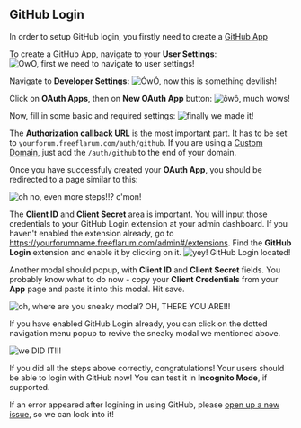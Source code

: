 GitHub Login
-

In order to setup GitHub login, you firstly need to create a [GitHub App](https://developer.github.com/apps/building-github-apps/creating-a-github-app/)

To create a GitHub App, navigate to your __User Settings__:
![OwO, first we need to navigate to user settings!](https://snag.gy/u6xanc.jpg)

Navigate to __Developer Settings:__
![ÓwÓ, now this is something devilish!](https://snag.gy/zbsdRL.jpg)

Click on __OAuth Apps__, then on __New OAuth App__ button:
![ôwô, much wows!](https://snag.gy/szy9Vd.jpg)

Now, fill in some basic and required settings:
![finally we made it!](https://snag.gy/xP05qT.jpg)

The __Authorization callback URL__ is the most important part. It has to be set to `yourforum.freeflarum.com/auth/github`.
If you are using a [Custom Domain](https://www.freeflarum.com/docs/howto/custom-domain/), just add the `/auth/github` to the end of your domain.

Once you have successfuly created your __OAuth App__, you should be redirected to a page similar to this:

![oh no, even more steps!!? c'mon!](https://snag.gy/eE7jSt.jpg)

The __Client ID__ and __Client Secret__ area is important. You will input those credentials to your GitHub Login extension at your admin dashboard.
If you haven't enabled the extension already, go to https://yourforumname.freeflarum.com/admin#/extensions. 
Find the __GitHub Login__ extension and enable it by clicking on it.
![yey! GitHub Login located!](https://snag.gy/eOEtAa.jpg)

Another modal should popup, with __Client ID__ and __Client Secret__ fields. You probably know what to do now - copy your __Client Credentials__ from your __App__ page and paste it into this modal.
Hit save.

![oh, where are you sneaky modal? OH, THERE YOU ARE!!!](https://snag.gy/VZIxkf.jpg)

If you have enabled GitHub Login already, you can click on the dotted navigation menu popup to revive the sneaky modal we mentioned above.

![we DID IT!!!](https://snag.gy/YXJNoO.jpg)

If you did all the steps above correctly, congratulations! Your users should be able to login with GitHub now! You can test it in __Incognito Mode__, if supported.

If an error appeared after logining in using GitHub, please [open up a new issue](https://github.com/gwillem/freeflarum.com/issues/new), so we can look into it!
